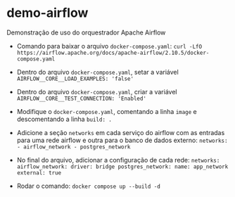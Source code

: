 # demo-airflow
Demonstração de uso do orquestrador Apache Airflow

- Comando para baixar o arquivo `docker-compose.yaml`:
`curl -LfO https://airflow.apache.org/docs/apache-airflow/2.10.5/docker-compose.yaml`

- Dentro do arquivo `docker-compose.yaml`, setar a variável `AIRFLOW__CORE__LOAD_EXAMPLES: 'false'`
- Dentro do arquivo `docker-compose.yaml`, criar a variável `AIRFLOW__CORE__TEST_CONNECTION: 'Enabled'`
- Modifique o `docker-compose.yaml`, comentando a linha `image` e descomentando a linha `build: .`
- Adicione a seção `networks` em cada serviço do airflow com as entradas para uma rede airflow e outra 
para o banco de dados externo:
`networks:
      - airflow_network
      - postgres_network
`
- No final do arquivo, adicionar a configuração de cada rede:
`networks:
  airflow_network:
    driver: bridge
  postgres_network:
    name: app_network
    external: true
`

- Rodar o comando: `docker compose up --build -d` 